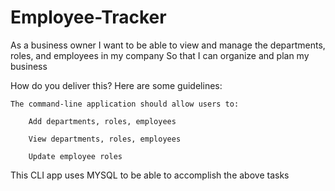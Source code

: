 # Employee-Tracker

As a business owner
I want to be able to view and manage the departments, roles, and employees in my company
So that I can organize and plan my business

How do you deliver this? Here are some guidelines:


    The command-line application should allow users to:

        Add departments, roles, employees

        View departments, roles, employees

        Update employee roles
        
 This CLI app uses MYSQL to be able to accomplish the above tasks



